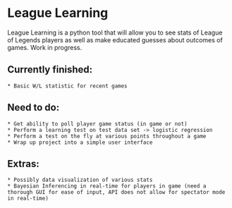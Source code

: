 # League Learning

League Learning is a python tool that will allow you to see stats of League of Legends players as well as make educated guesses about outcomes of games. Work in progress.

## Currently finished:

    * Basic W/L statistic for recent games

## Need to do:

    * Get ability to poll player game status (in game or not)
    * Perform a learning test on test data set -> logistic regression
    * Perform a test on the fly at various points throughout a game
    * Wrap up project into a simple user interface
## Extras:

    * Possibly data visualization of various stats
    * Bayesian Inferencing in real-time for players in game (need a thorough GUI for ease of input, API does not allow for spectator mode in real-time)
